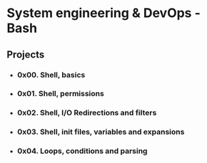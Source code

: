 # System engineering & DevOps - Bash #

## Projects ##

* ### 0x00. Shell, basics ###

* ### 0x01. Shell, permissions ###

* ### 0x02. Shell, I/O Redirections and filters ###

* ### 0x03. Shell, init files, variables and expansions ###

* ### 0x04. Loops, conditions and parsing ###